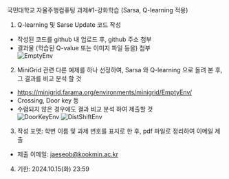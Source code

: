 국민대학교 자율주행컴퓨팅 과제#1-강화학습 (Sarsa, Q-learning 적용)

1. Q-learning 및 Sarse Update 코드 작성
 - 작성된 코드를 github 내 업로드 후, github 주소 첨부
 - 결과물 (학습된 Q-value 또는 이미지 파일 등을) 첨부   
![EmptyEnv](https://github.com/user-attachments/assets/e639d416-5428-4b9f-a453-2cb31688f99b)

2. MiniGrid 관련 다른 예제를 하나 선정하여, Sarsa 와 Q-learning 으로 돌려 본 후, 그 결과를 비교 분석 할 것
 - https://minigrid.farama.org/environments/minigrid/EmptyEnv/
 - Crossing, Door key 등
 - 수렴되지 않은 경우에도 결과 비교 분석 하여 제출할 것   
![DoorKeyEnv](https://github.com/user-attachments/assets/1b75f315-8194-4667-a47c-a74a6b4862a4)
![DistShiftEnv](https://github.com/user-attachments/assets/64294843-ae56-41f2-8f22-5f38a4c57f1a)

3. 작성 포맷: 학번 이름 및 과제 번호를 표지로 한 후, pdf 파일로 정리하여 이메일 제출
 - 제출 이메일: jaeseob@kookmin.ac.kr

4. 기한: 2024.10.15(화) 23:59
